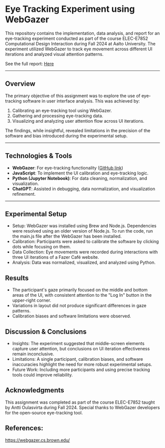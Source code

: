 # Eye Tracking Experiment using WebGazer

This repository contains the implementation, data analysis, and report for an eye-tracking experiment conducted as part of the course ELEC-E7852 Computational Design Interaction during Fall 2024 at Aalto University. The experiment utilized WebGazer to track eye movement across different UI iterations and analyzed visual attention patterns.

See the full report: [Here](saliency-model-eye-tracking/blob/main/report.pdf)

---

## Overview

The primary objective of this assignment was to explore the use of eye-tracking software in user interface analysis. This was achieved by:

1. Calibrating an eye-tracking tool using WebGazer.
2. Gathering and processing eye-tracking data.
3. Visualizing and analyzing user attention flow across UI iterations.

The findings, while insightful, revealed limitations in the precision of the software and bias introduced during the experimental setup.

---

## Technologies & Tools

- **WebGazer**: For eye-tracking functionality ([GitHub link](https://github.com/brownhci/WebGazer))
- **JavaScript**: To implement the UI calibration and eye-tracking logic.
- **Python (Jupyter Notebook)**: For data cleaning, normalization, and visualization.
- **ChatGPT**: Assisted in debugging, data normalization, and visualization refinement.

---
## Experimental Setup
- Setup: WebGazer was installed using Brew and Node.js. Dependencies were resolved using an older version of Node.js. To run the code, run the main.js file after the WebGazer has been installed.
- Calibration: Participants were asked to calibrate the software by clicking dots while focusing on them.
- Data Collection: Eye movements were recorded during interactions with three UI iterations of a Fazer Café website.
- Analysis: Data was normalized, visualized, and analyzed using Python.

## Results
- The participant's gaze primarily focused on the middle and bottom areas of the UI, with consistent attention to the "Log In" button in the upper-right corner.
- Variations in layout did not produce significant differences in gaze patterns.
- Calibration biases and software limitations were observed.

## Discussion & Conclusions
- Insights: The experiment suggested that middle-screen elements capture user attention, but conclusions on UI iteration effectiveness remain inconclusive.
- Limitations: A single participant, calibration biases, and software inaccuracies highlight the need for more robust experimental setups.
- Future Work: Including more participants and using precise tracking tools could improve reliability.

## Acknowledgments
This assignment was completed as part of the course ELEC-E7852 taught by Antti Oulasvirta during Fall 2024. Special thanks to WebGazer developers for the open-source eye-tracking tool.

## References:
https://webgazer.cs.brown.edu/
